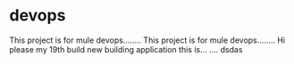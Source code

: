 # devops
This project is for mule devops........
This project is for mule devops........
Hi please my 19th build
new building application this is...
....
dsdas
